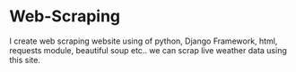 # Web-Scraping
I create web scraping website using of python, Django Framework, html, requests module, beautiful soup etc..
we can scrap live weather data using this site.

